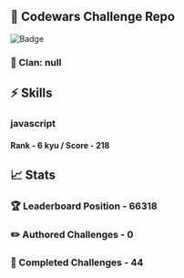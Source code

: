 ## :trident: Codewars Challenge Repo
![Badge](https://www.codewars.com/users/scottworks/badges/large)
### :wolf: Clan: null
## :zap: Skills
### javascript
#### Rank - 6 kyu / Score - 218

## :chart_with_upwards_trend: Stats
### :trophy: Leaderboard Position - 66318
### :pencil2: Authored Challenges - 0
### :muscle: Completed Challenges - 44
